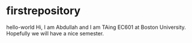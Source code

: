 # firstrepository
hello-world
Hi,
I am Abdullah and I am TAing EC601 at Boston University.
Hopefully we will have a nice semester.

